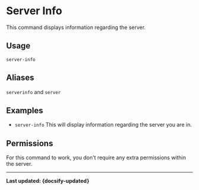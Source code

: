# Server Info
This command displays information regarding the server.

## Usage
`server-info`

## Aliases
`serverinfo` and `server`

## Examples
- `server-info` This will display information regarding the server you are in. 

## Permissions
For this command to work, you don't require any extra permissions within the server.

----

**Last updated: {docsify-updated}**